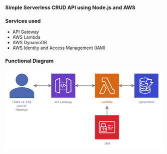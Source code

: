 ### Simple Serverless CRUD API using Node.js and AWS

### Services used 
- API Gateway 
- AWS Lambda 
- AWS DynamoDB 
- AWS Identity and Access Management (IAM)


### Functional Diagram 
<img src="architecture.png" alt="Architecture" />